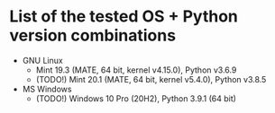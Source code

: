 # List of the tested OS + Python version combinations

* GNU Linux
  * Mint 19.3 (MATE, 64 bit, kernel v4.15.0), Python v3.6.9
  * (TODO!) Mint 20.1 (MATE, 64 bit, kernel v5.4.0), Python v3.8.5
* MS Windows
  * (TODO!) Windows 10 Pro (20H2), Python 3.9.1 (64 bit)
